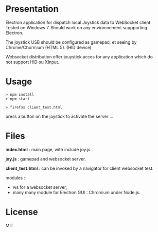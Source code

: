 Presentation
===
Electron application  for dispatch local Joystick data to WebSocket client 
Tested on Windows 7.
Should work on any environnement suppporting Electron.


The joystick USB should be configured as gamepad, et  seeing by  Chrome/Chormium (HTML 5).
(HID device)

Websocket distribution offer jouystick acces for any application which 
do not support HID ou XInput.

Usage
=== 

```
> npm install
> npm start

> firefox client_test.html
```

press a button on the  joystick to activate the server ...

Files
===

**index.html** : main page, with include joy.js

**joy.js** : gamepad and websocket server.

**client_test.html** : can be invoked by a navigator for client websocket test.

modules :
*  ws for a websocket server,
*  many many module for Electron  GUI : Chromium under Node.js.
   
License
====
MIT